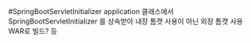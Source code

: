 #SpringBootServletInitializer
application 클래스에서 SpringBootServletInitializer 를 상속받아 내장 톰캣 사용이 아닌 외장 톰캣 사용 WAR로 빌드? 등

